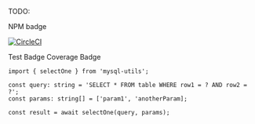 TODO:

NPM badge

[![CircleCI](https://circleci.com/gh/megmut/node-mysql-util.svg?style=svg)](https://circleci.com/gh/megmut/node-mysql-util)

Test Badge
Coverage Badge

```
import { selectOne } from 'mysql-utils';

const query: string = 'SELECT * FROM table WHERE row1 = ? AND row2 = ?';
const params: string[] = ['param1', 'anotherParam];

const result = await selectOne(query, params);
```
